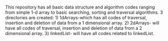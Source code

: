 This repository has all basic data structure and algorithm codes ranging from simple 1-d array to basic searching, sorting and traversal algorithms. 3 directories are created: 1) 1dArrays-which has all codes of traversal, insertion and deletion of data from a 1 dimensional array. 2) 2dArrays- will have all codes of traversal, insertion and deletion of data from a 2 dimensional array. 3) linkedList- will have all codes related to linkedList.
